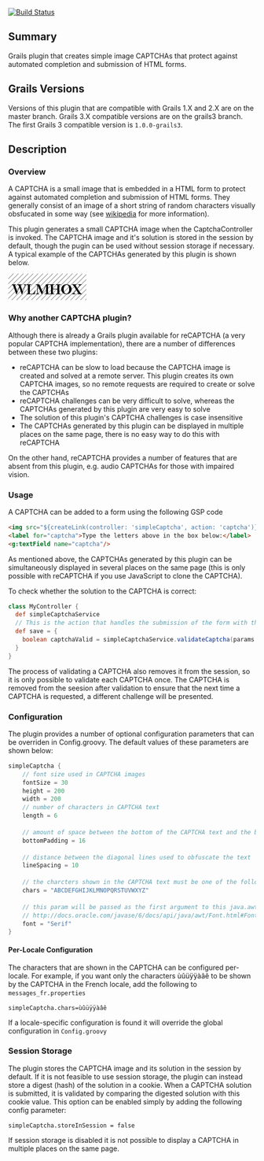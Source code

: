 [![Build Status](https://travis-ci.org/domurtag/grails-simple-captcha.svg?branch=master)](https://travis-ci.org/domurtag/grails-simple-captcha)

## Summary

Grails plugin that creates simple image CAPTCHAs that protect against automated completion and submission of HTML forms.

## Grails Versions

Versions of this plugin that are compatible with Grails 1.X and 2.X are on the master branch. Grails 3.X compatible versions are on the grails3 branch. The first Grails 3 compatible version is `1.0.0-grails3`. 

## Description

### Overview

A CAPTCHA is a small image that is embedded in a HTML form to protect against automated completion and submission of HTML forms. 
They generally consist of an image of a short string of random characters visually obsfucated in some way (see [wikipedia](http://en.wikipedia.org/wiki/Captcha) for more information).

This plugin generates a small CAPTCHA image when the CaptchaController is invoked. The CAPTCHA image and it's solution is stored in the session by default, 
though the pugin can be used without session storage if necessary. A typical example of the CAPTCHAs generated by this plugin is shown below.

![Example CAPTCHA](grails-app/assets/images/captcha-example.png)

### Why another CAPTCHA plugin?

Although there is already a Grails plugin available for reCAPTCHA (a very popular CAPTCHA implementation), there are a number of differences between these two plugins:

- reCAPTCHA can be slow to load because the CAPTCHA image is created and solved at a remote server. This plugin creates its own CAPTCHA images, so no remote requests are required to create or solve the CAPTCHAs
- reCAPTCHA challenges can be very difficult to solve, whereas the CAPTCHAs generated by this plugin are very easy to solve
- The solution of this plugin's CAPTCHA challenges is case insensitive
- The CAPTCHAs generated by this plugin can be displayed in multiple places on the same page, there is no easy way to do this with reCAPTCHA

On the other hand, reCAPTCHA provides a number of features that are absent from this plugin, e.g. audio CAPTCHAs for those with impaired vision.

### Usage

A CAPTCHA can be added to a form using the following GSP code

````html
<img src="${createLink(controller: 'simpleCaptcha', action: 'captcha')}"/>
<label for="captcha">Type the letters above in the box below:</label>
<g:textField name="captcha"/>
````

As mentioned above, the CAPTCHAs generated by this plugin can be simultaneously displayed in several places on the same page 
(this is only possible with reCAPTCHA if you use JavaScript to clone the CAPTCHA).

To check whether the solution to the CAPTCHA is correct:

````groovy
class MyController {
  def simpleCaptchaService
  // This is the action that handles the submission of the form with the CAPTCHA
  def save = {
    boolean captchaValid = simpleCaptchaService.validateCaptcha(params.captcha)   
  }
}
````

The process of validating a CAPTCHA also removes it from the session, so it is only possible to validate each CAPTCHA once. 
The CAPTCHA is removed from the seesion after validation to ensure that the next time a CAPTCHA is requested, a 
different challenge will be presented.

### Configuration

The plugin provides a number of optional configuration parameters that can be overriden in Config.groovy. The default 
values of these parameters are shown below:

````groovy
simpleCaptcha {
    // font size used in CAPTCHA images
    fontSize = 30
    height = 200
    width = 200
    // number of characters in CAPTCHA text
    length = 6

    // amount of space between the bottom of the CAPTCHA text and the bottom of the CAPTCHA image
    bottomPadding = 16

    // distance between the diagonal lines used to obfuscate the text
    lineSpacing = 10

    // the charcters shown in the CAPTCHA text must be one of the following
    chars = "ABCDEFGHIJKLMNOPQRSTUVWXYZ"

    // this param will be passed as the first argument to this java.awt.Font constructor
    // http://docs.oracle.com/javase/6/docs/api/java/awt/Font.html#Font(java.lang.String,%20int,%20int)
    font = "Serif"
}
````

#### Per-Locale Configuration

The characters that are shown in the CAPTCHA can be configured per-locale. For example, if you want only the characters 
ùûüÿÿàâê to be shown by the CAPTCHA in the French locale, add the following to `messages_fr.properties`

    simpleCaptcha.chars=ùûüÿÿàâê
    
If a locale-specific configuration is found it will override the global configuration in `Config.groovy`

### Session Storage

The plugin stores the CAPTCHA image and its solution in the session by default. If it is not feasible to use session storage, 
the plugin can instead store a digest (hash) of the solution in a cookie. When a CAPTCHA solution is submitted, it is 
validated by comparing the digested solution with this cookie value. This option can be enabled simply by adding the 
following config parameter:

    simpleCaptcha.storeInSession = false

If session storage is disabled it is not possible to display a CAPTCHA in multiple places on the same page.
